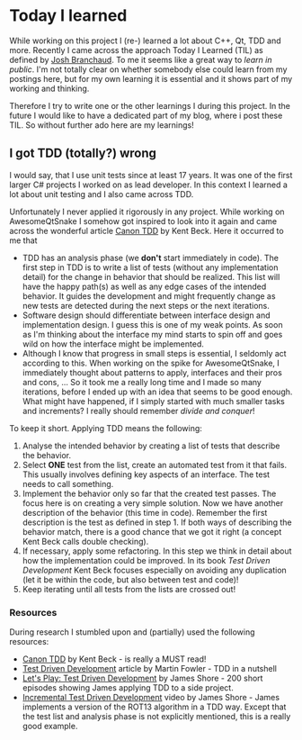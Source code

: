 # Today I learned
While working on this project I (re-) learned a lot about C++, Qt, TDD and more. Recently I came across the approach Today I Learned (TIL) as defined by [Josh Branchaud](https://github.com/jbranchaud/til). To me it seems like a great way to *learn in public*. I'm not totally clear on whether somebody else could learn from my postings here, but for my own learning it is essential and it shows part of my working and thinking. 

Therefore I try to write one or the other learnings I during this project. In the future I would like to have a dedicated part of my blog, where i post these TIL. So without further ado here are my learnings!

## I got TDD (totally?) wrong
I would say, that I use unit tests since at least 17 years. It was one of the first larger C# projects I worked on as lead developer. In this context I learned a lot about unit testing and I also came across TDD.

Unfortunately I never applied it rigorously in any project. While working on AwesomeQtSnake I somehow got inspired to look into it again and came across the wonderful article [Canon TDD](https://tidyfirst.substack.com/p/canon-tdd) by Kent Beck.
Here it occurred to me that
- TDD has an analysis phase (we **don't** start immediately in code). The first step in TDD is to write a list of tests (without any implementation detail) for the change in behavior that should be realized. This list will have the happy path(s) as well as any edge cases of the intended behavior. It guides the development and might frequently change as new tests are detected during the next steps or the next iterations.
- Software design should differentiate between interface design and implementation design. I guess this is one of my weak points. As soon as I'm thinking about the interface my mind starts to spin off and goes wild on how the interface might be implemented.
- Although I know that progress in small steps is essential, I seldomly act according to this. When working on the spike for AwesomeQtSnake, I immediately thought about patterns to apply, interfaces and their pros and cons, ... So it took me a really long time and I made so many iterations, before I ended up with an idea that seems to be good enough. What might have happened, if I simply started with much smaller tasks and increments? I really should remember *divide and conquer*!

To keep it short. Applying TDD means the following:
1. Analyse the intended behavior by creating a list of tests that describe the behavior.
2. Select **ONE** test from the list, create an automated test from it that fails. This usually involves defining key aspects of an interface. The test needs to call something.
3. Implement the behavior only so far that the created test passes. The focus here is on creating a very simple solution. Now we have another description of the behavior (this time in code). Remember the first description is the test as defined in step 1. If both ways of describing the behavior match, there is a good chance that we got it right (a concept Kent Beck calls double checking).
4. If necessary, apply some refactoring. In this step we think in detail about how the implementation could be improved. In its book *Test Driven Development* Kent Beck focuses especially on avoiding any duplication (let it be within the code, but also between test and code)!
5. Keep iterating until all tests from the lists are crossed out!

### Resources
During research I stumbled upon and (partially) used the following resources:
- [Canon TDD](https://tidyfirst.substack.com/p/canon-tdd) by Kent Beck - is really a MUST read!
- [Test Driven Development](https://martinfowler.com/bliki/TestDrivenDevelopment.html) article by Martin Fowler - TDD in a nutshell
- [Let's Play: Test Driven Development](https://www.jamesshore.com/v2/projects/lets-play-tdd) by James Shore - 200 short episodes showing James applying TDD to a side project.
- [Incremental Test Driven Development](https://www.youtube.com/watch?v=nlGSDUuK7C4) video by James Shore - James implements a version of the ROT13 algorithm in a TDD way. Except that the test list and analysis phase is not explicitly mentioned, this is a really good example.
